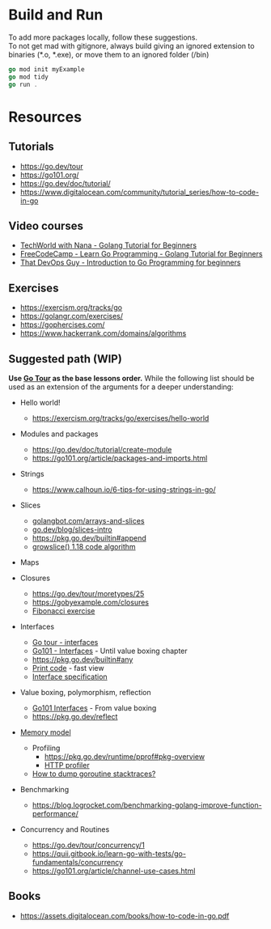 
# Build and Run

To add more packages locally, follow these suggestions.  
To not get mad with gitignore, always build giving an ignored extension to binaries (*.o, *.exe), or move them to an ignored folder (/bin)

```go
go mod init myExample
go mod tidy
go run .
```

# Resources
## Tutorials
- https://go.dev/tour
- https://go101.org/
- https://go.dev/doc/tutorial/
- https://www.digitalocean.com/community/tutorial_series/how-to-code-in-go

## Video courses
- [TechWorld with Nana - Golang Tutorial for Beginners](https://www.youtube.com/watch?v=yyUHQIec83I)
- [FreeCodeCamp - Learn Go Programming - Golang Tutorial for Beginners](https:/www.youtube.com/watch?v=YS4e4q9oBaU)
- [That DevOps Guy - Introduction to Go Programming for beginners](https:/www.youtube.com/watch?v=jpKysZwllVw)

## Exercises 
- https://exercism.org/tracks/go
- https://golangr.com/exercises/
- https://gophercises.com/
- https://www.hackerrank.com/domains/algorithms

## Suggested path (WIP) 
**Use [Go Tour](https://go.dev/tour) as the base lessons order.** While the following list should be used as an extension of the arguments for a deeper understanding:
- Hello world!
    - https://exercism.org/tracks/go/exercises/hello-world
- Modules and packages
    - https://go.dev/doc/tutorial/create-module
    - https://go101.org/article/packages-and-imports.html
- Strings
    - https://www.calhoun.io/6-tips-for-using-strings-in-go/
- Slices
    - [golangbot.com/arrays-and-slices](https://golangbot.com/arrays-and-slices/)
    - [go.dev/blog/slices-intro](https://go.dev/blog/slices-intro)
    - https://pkg.go.dev/builtin#append
    - [growslice() 1.18 code algorithm](https://github.com/golang/go/blob/dcdb19874ff3699e60e41e6b74757b37c4d99b0f/src/runtime/slice.go#L166)
- Maps
- Closures
    - https://go.dev/tour/moretypes/25
    - https://gobyexample.com/closures
    - [Fibonacci exercise](https://go.dev/play/p/MdTuaDKTvzc)
- Interfaces
    - [Go tour - interfaces](https://go.dev/tour/methods/9)
    - [Go101 - Interfaces](https://go101.org/article/interface.html) - Until value boxing chapter
    - https://pkg.go.dev/builtin#any
    - [Print code](https://cs.opensource.google/go/go/+/refs/tags/go1.18.2:src/fmt/print.go;l=273) - fast view
    - [Interface specification](https://go.dev/ref/spec#Interface_types)

- Value boxing, polymorphism, reflection
    - [Go101 Interfaces](https://go101.org/article/interface.html) - From value boxing 
    - https://pkg.go.dev/reflect

- [Memory model](https://go.dev/ref/mem)
    - Profiling 
        - https://pkg.go.dev/runtime/pprof#pkg-overview
        - [HTTP profiler](https://pkg.go.dev/net/http/pprof)
    - [How to dump goroutine stacktraces?](https://stackoverflow.com/a/19094539/3673430)

- Benchmarking
    - https://blog.logrocket.com/benchmarking-golang-improve-function-performance/

- Concurrency and Routines
    - https://go.dev/tour/concurrency/1
    - https://quii.gitbook.io/learn-go-with-tests/go-fundamentals/concurrency
    - https://go101.org/article/channel-use-cases.html

## Books
- https://assets.digitalocean.com/books/how-to-code-in-go.pdf

